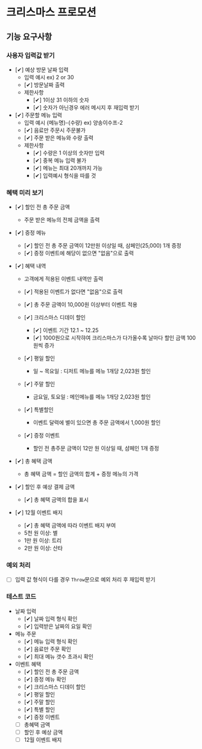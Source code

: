 # 크리스마스 프로모션

## 기능 요구사항

### 사용자 입력값 받기

- [✔] 예상 방문 날짜 입력
  - 입력 예시 ex) 2 or 30
  - [✔] 방문날짜 출력
  - 제한사항
    - [✔] 1이상 31 이하의 숫자
    - [✔] 숫자가 아닌경우 에러 메시지 후 재입력 받기
- [✔] 주문할 메뉴 입력
  - 입력 예시 {메뉴명}-{수량} ex) 양송이수프-2
  - [✔] 음료만 주문시 주문불가
  - [✔] 주문 받은 메뉴와 수량 출력
  - 제한사항
    - [✔] 수량은 1 이상의 숫자만 입력
    - [✔] 중복 메뉴 입력 불가
    - [✔] 메뉴는 최대 20개까지 가능
    - [✔] 입력예시 형식을 따를 것

### 혜택 미리 보기

- [✔] 할인 전 총 주문 금액

  - 주문 받은 메뉴의 전체 금액을 출력

- [✔] 증정 메뉴

  - [✔] 할인 전 총 주문 금액이 12만원 이상일 때, 삼페인(25,000) 1개 증정
  - [✔] 증정 이벤트에 해당이 없으면 "없음"으로 출력

- [✔] 혜택 내역

  - 고객에게 적용된 이벤트 내역만 출력
  - [✔] 적용된 이벤트가 없다면 "없음"으로 출력
  - [✔] 총 주문 금액이 10,000원 이상부터 이벤트 적용
  - [✔] 크리스마스 디데이 할인

    - [✔] 이벤트 기간 12.1 ~ 12.25
    - [✔] 1000원으로 시작햐여 크리스마스가 다가올수록 날마다 할인 금액 100원씩 증가

  - [✔] 평일 할인

    - 일 ~ 목요일 : 디저트 메뉴를 메뉴 1개당 2,023원 할인

  - [✔] 주말 할인

    - 금요일, 토요일 : 메인메뉴를 메뉴 1개당 2,023원 할인

  - [✔] 특별할인

    - 이벤트 달력에 별이 있으면 총 주문 금액에서 1,000원 할인

  - [✔] 증정 이벤트
    - 할인 전 총주문 금액이 12만 원 이상일 때, 샴페인 1개 증정

- [✔] 총 혜택 금액

  - 총 혜택 금액 = 할인 금액의 합계 + 증정 메뉴의 가격

- [✔] 할인 후 예상 결제 금액

  - [✔] 총 혜택 금액의 합을 표시

- [✔] 12월 이벤트 배지
  - [✔] 총 혜택 금액에 따라 이벤트 배지 부여
  - 5천 원 이상: 별
  - 1만 원 이상: 트리
  - 2만 원 이상: 산타

### 예외 처리

- [ ] 입력 값 형식이 다를 경우 `Throw`문으로 예외 처리 후 재입력 받기

### 테스트 코드

- 날짜 입력
  - [✔] 날짜 입력 형식 확인
  - [✔] 입력받은 날짜의 요일 확인
- 메뉴 주문
  - [✔] 메뉴 입력 형식 확인
  - [✔] 음료만 주문 확인
  - [✔] 최대 메뉴 갯수 초과시 확인
- 이벤트 혜택
  - [✔] 할인 전 총 주문 금액
  - [✔] 증정 메뉴 확인
  - [✔] 크리스마스 디데이 할인
  - [✔] 평일 할인
  - [✔] 주말 할인
  - [✔] 특별 할인
  - [✔] 증정 이벤트
  - [ ] 총혜택 금액
  - [ ] 할인 후 예상 금액
  - [ ] 12월 이벤트 배지
